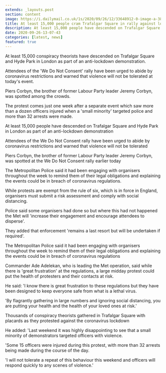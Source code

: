 ```yaml
---
extends: _layouts.post
section: content
image: https://i.dailymail.co.uk/1s/2020/09/26/12/33648912-0-image-a-38_1601121195907.jpg 
title: At least 15,000 people cram Trafalgar Square in rally against lockdown 
description: At least 15,000 people have descended on Trafalgar Square and Hyde Park in London as part of an anti-lockdown demonstration. 
date: 2020-09-26-13-07-43 
categories: [latest, news] 
featured: true 
--- 
```

At least 15,000 conspiracy theorists have descended on Trafalgar Square and Hyde Park in London as part of an anti-lockdown demonstration.

Attendees of the 'We Do Not Consent' rally have been urged to abide by coronavirus restrictions and warned that violence will not be tolerated at today's event.

Piers Corbyn, the brother of former Labour Party leader Jeremy Corbyn, was spotted among the crowds. 

The protest comes just one week after a separate event which saw more than a dozen officers injured when a 'small minority' targeted police and more than 32 arrests were made. 

At least 15,000 people have descended on Trafalgar Square and Hyde Park in London as part of an anti-lockdown demonstration 

Attendees of the We Do Not Consent rally have been urged to abide by coronavirus restrictions and warned that violence will not be tolerated 

Piers Corbyn, the brother of former Labour Party leader Jeremy Corbyn, was spotted at the We Do Not Consent rally earlier today

The Metropolitan Police said it had been engaging with organisers throughout the week to remind them of their legal obligations and explaining the events could be in breach of coronavirus regulations.

While protests are exempt from the rule of six, which is in force in England, organisers must submit a risk assessment and comply with social distancing. 

Police said some organisers had done so but where this had not happened the Met will 'increase their engagement and encourage attendees to disperse'.

They added that enforcement 'remains a last resort but will be undertaken if required'. 

The Metropolitan Police said it had been engaging with organisers throughout the week to remind them of their legal obligations and explaining the events could be in breach of coronavirus regulations

Commander Ade Adelekan, who is leading the Met operation, said while there is 'great frustration' at the regulations, a large midday protest could put the health of protesters and their contacts at risk.

He said: 'I know there is great frustration to these regulations but they have been designed to keep everyone safe from what is a lethal virus. 

'By flagrantly gathering in large numbers and ignoring social distancing, you are putting your health and the health of your loved ones at risk.'

Thousands of conspiracy theorists gathered in Trafalgar Square with placards as they protested against the coronavirus lockdown

He added: 'Last weekend it was highly disappointing to see that a small minority of demonstrators targeted officers with violence. 

'Some 15 officers were injured during this protest, with more than 32 arrests being made during the course of the day.

'I will not tolerate a repeat of this behaviour this weekend and officers will respond quickly to any scenes of violence.'

